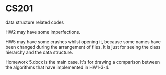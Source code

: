 # CS201
data structure related codes

HW2 may have some imperfections. 

HW5 may have some crashes whilst opening it, because some names have been changed during the arrangement of files. 
It is just for seeing the class hierarchy and the data structure. 

Homework 5.docx is the main case. It's for drawing a comparison between the algorithms that have implemented in HW1-3-4.

